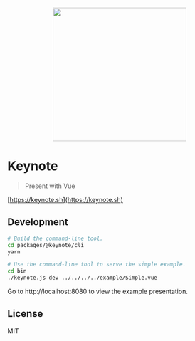 <div class="text-xs-center" align="center" style="margin: 20px">
  <img src="https://github.com/znck/keynote/raw/master/docs/.vuepress/public/hero.png" height="300">
</div>

# Keynote

> Present with Vue

[https://keynote.sh](https://keynote.sh)

## Development

```bash
# Build the command-line tool.
cd packages/@keynote/cli 
yarn

# Use the command-line tool to serve the simple example.
cd bin
./keynote.js dev ../../../../example/Simple.vue
```

Go to http://localhost:8080 to view the example presentation.

## License

MIT
